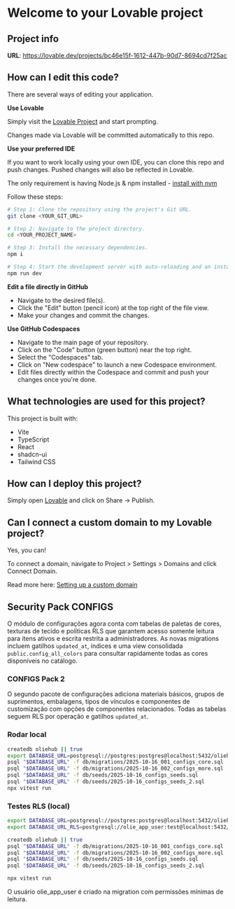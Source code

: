 # Welcome to your Lovable project

## Project info

**URL**: https://lovable.dev/projects/bc46e15f-1612-447b-90d7-8694cd7f25ac

## How can I edit this code?

There are several ways of editing your application.

**Use Lovable**

Simply visit the [Lovable Project](https://lovable.dev/projects/bc46e15f-1612-447b-90d7-8694cd7f25ac) and start prompting.

Changes made via Lovable will be committed automatically to this repo.

**Use your preferred IDE**

If you want to work locally using your own IDE, you can clone this repo and push changes. Pushed changes will also be reflected in Lovable.

The only requirement is having Node.js & npm installed - [install with nvm](https://github.com/nvm-sh/nvm#installing-and-updating)

Follow these steps:

```sh
# Step 1: Clone the repository using the project's Git URL.
git clone <YOUR_GIT_URL>

# Step 2: Navigate to the project directory.
cd <YOUR_PROJECT_NAME>

# Step 3: Install the necessary dependencies.
npm i

# Step 4: Start the development server with auto-reloading and an instant preview.
npm run dev
```

**Edit a file directly in GitHub**

- Navigate to the desired file(s).
- Click the "Edit" button (pencil icon) at the top right of the file view.
- Make your changes and commit the changes.

**Use GitHub Codespaces**

- Navigate to the main page of your repository.
- Click on the "Code" button (green button) near the top right.
- Select the "Codespaces" tab.
- Click on "New codespace" to launch a new Codespace environment.
- Edit files directly within the Codespace and commit and push your changes once you're done.

## What technologies are used for this project?

This project is built with:

- Vite
- TypeScript
- React
- shadcn-ui
- Tailwind CSS

## How can I deploy this project?

Simply open [Lovable](https://lovable.dev/projects/bc46e15f-1612-447b-90d7-8694cd7f25ac) and click on Share -> Publish.

## Can I connect a custom domain to my Lovable project?

Yes, you can!

To connect a domain, navigate to Project > Settings > Domains and click Connect Domain.

Read more here: [Setting up a custom domain](https://docs.lovable.dev/features/custom-domain#custom-domain)

## Security Pack CONFIGS

O módulo de configurações agora conta com tabelas de paletas de cores, texturas de tecido e políticas RLS que garantem acesso somente leitura para itens ativos e escrita restrita a administradores. As novas migrations incluem gatilhos `updated_at`, índices e uma view consolidada `public.config_all_colors` para consultar rapidamente todas as cores disponíveis no catálogo.

### CONFIGS Pack 2

O segundo pacote de configurações adiciona materiais básicos, grupos de suprimentos, embalagens, tipos de vínculos e componentes de customização com opções de componentes relacionados. Todas as tabelas seguem RLS por operação e gatilhos `updated_at`.

### Rodar local

```sh
createdb oliehub || true
export DATABASE_URL=postgresql://postgres:postgres@localhost:5432/oliehub
psql "$DATABASE_URL" -f db/migrations/2025-10-16_001_configs_core.sql
psql "$DATABASE_URL" -f db/migrations/2025-10-16_002_configs_more.sql
psql "$DATABASE_URL" -f db/seeds/2025-10-16_configs_seeds.sql
psql "$DATABASE_URL" -f db/seeds/2025-10-16_configs_seeds_2.sql
npx vitest run
```

### Testes RLS (local)
```bash
export DATABASE_URL=postgresql://postgres:postgres@localhost:5432/oliehub
export DATABASE_URL_RLS=postgresql://olie_app_user:test@localhost:5432/oliehub

createdb oliehub || true
psql "$DATABASE_URL" -f db/migrations/2025-10-16_001_configs_core.sql
psql "$DATABASE_URL" -f db/migrations/2025-10-16_002_configs_more.sql
psql "$DATABASE_URL" -f db/seeds/2025-10-16_configs_seeds.sql
psql "$DATABASE_URL" -f db/seeds/2025-10-16_configs_seeds_2.sql

npx vitest run
```

O usuário olie_app_user é criado na migration com permissões mínimas de leitura.
